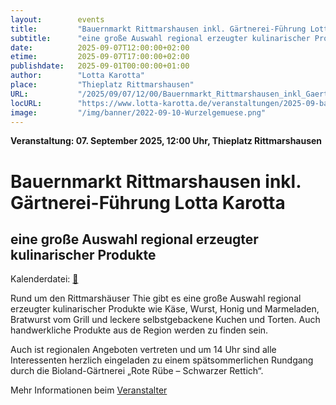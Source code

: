 ```yaml
---
layout:        events
title:         "Bauernmarkt Rittmarshausen inkl. Gärtnerei-Führung Lotta Karotta"
subtitle:      "eine große Auswahl regional erzeugter kulinarischer Produkte"
date:          2025-09-07T12:00:00+02:00
etime:         2025-09-07T17:00:00+02:00
publishdate:   2025-09-01T00:00:00+01:00
author:        "Lotta Karotta"
place:         "Thieplatz Rittmarshausen"
URL:           "/2025/09/07/12/00/Bauernmarkt_Rittmarshausen_inkl_Gaertnerei-Fuehrung_Lotta_Karotta"
locURL:        "https://www.lotta-karotta.de/veranstaltungen/2025-09-bauernmarkt-in-rittmarshausen.html"
image:         "/img/banner/2022-09-10-Wurzelgemuese.png"
---
```


**Veranstaltung: 07. September 2025, 12:00 Uhr, Thieplatz Rittmarshausen**

Bauernmarkt Rittmarshausen inkl. Gärtnerei-Führung Lotta Karotta
===========

eine große Auswahl regional erzeugter kulinarischer Produkte
-----------


Kalenderdatei: [📆](/ics/2025-09-07_12-00_bauernmarkt_rittmarshausen_inkl_gaertnerei-fuehrung_lotta_karotta.ics)

Rund um den Rittmarshäuser Thie gibt es eine große Auswahl regional erzeugter kulinarischer Produkte wie Käse, Wurst, Honig und Marmeladen, Bratwurst vom Grill und leckere selbstgebackene Kuchen und Torten. Auch handwerkliche Produkte aus de Region werden zu finden sein.

Auch ist regionalen Angeboten vertreten und um 14 Uhr sind alle Interessenten herzlich eingeladen zu einem spätsommerlichen Rundgang durch die Bioland-Gärtnerei „Rote Rübe – Schwarzer Rettich“.


Mehr Informationen beim [Veranstalter](https://www.lotta-karotta.de/veranstaltungen/2025-09-bauernmarkt-in-rittmarshausen.html)
